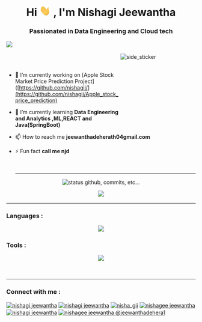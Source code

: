 <h1 align="center">Hi <img src="https://raw.githubusercontent.com/ABSphreak/ABSphreak/master/gifs/Hi.gif" width="30px">
, I'm Nishagi Jeewantha</h1>


<h3 align="center">Passionated in Data Engineering and Cloud tech</h3>

![](https://github.com/halfrost/halfrost/blob/master/icons/header_.png)


  <img align="right" width=200px height=200px alt="side_sticker" src="https://media.giphy.com/media/TEnXkcsHrP4YedChhA/giphy.gif" /><br><br>

- 🔭 I’m currently working on [Apple Stock Market Price Prediction Project]([https://github.com/nishagii/](https://github.com/nishagii/Apple_stock_price_prediction)

- 🌱 I’m currently learning **Data Engineering and Analytics ,ML,REACT and Java(SpringBoot)**

- 📫 How to reach me **jeewanthadeherath04gmail.com**

- ⚡ Fun fact **call me njd**

  <br>
  <hr>
<p align="center">
    <img alt="status github, commits, etc..." width="500px" src="https://github-readme-stats.vercel.app/api?username=nishagii&count_private=true&show_icons=true&custom_title=Github&theme=algolia&bg_color=0,000000,130F40&layout=compact&border_radius=8"
    /> <br>
    <p align="center"><img  width="45%" src="https://github-readme-stats-ten-gilt.vercel.app/api/top-langs/?username=nishagii&theme=gotham"/>
<hr>

<h3 align="left">Languages :</h3>
<p align="center">
  <a href="https://skillicons.dev">
    <img src="https://skillicons.dev/icons?i=c,cpp,html,css,java,mysql,py,java,javascript,mongodb,express,php,react,nodejs,scala,bootstrap,dart" />
  </a>
</p>
<h3 align="left">Tools :</h3>
<p align="center">
  <a href="https://skillicons.dev">
    <img src="https://skillicons.dev/icons?i=git,github,powershell,arduino,linux,ps,ai,vscode,discord,visualstudio,wordpress,stackoverflow,aws,azure,bash,docker,figma,flutter,kafka" />
  </a>
</p>
<br/>

<hr>

<h3 align="left">Connect with me :</h3>
<p align="left">
<a href="https://linkedin.com/in/nishagi jeewantha" target="blank"><img align="center" src="https://raw.githubusercontent.com/rahuldkjain/github-profile-readme-generator/master/src/images/icons/Social/linked-in-alt.svg" alt="nishagi jeewantha" height="40" width="50" /></a>
<a href="https://fb.com/nishagi jeewantha" target="blank"><img align="center" src="https://raw.githubusercontent.com/rahuldkjain/github-profile-readme-generator/master/src/images/icons/Social/facebook.svg" alt="nishagi jeewantha" height="40" width="50" /></a>
<a href="https://instagram.com/nisha_gii" target="blank"><img align="center" src="https://raw.githubusercontent.com/rahuldkjain/github-profile-readme-generator/master/src/images/icons/Social/instagram.svg" alt="nisha_gii" height="40" width="50" /></a>
<a href="https://www.hackerrank.com/nishagee jeewantha" target="blank"><img align="center" src="https://raw.githubusercontent.com/rahuldkjain/github-profile-readme-generator/master/src/images/icons/Social/hackerrank.svg" alt="nishagee jeewantha" height="40" width="50" /></a>
<a href="https://www.leetcode.com/nishagi jeewantha" target="blank"><img align="center" src="https://raw.githubusercontent.com/rahuldkjain/github-profile-readme-generator/master/src/images/icons/Social/leet-code.svg" alt="nishagi jeewantha" height="40" width="50" /></a>
<a href="https://www.hackerearth.com/nishagee jeewantha @jeewanthadehera1" target="blank"><img align="center" src="https://raw.githubusercontent.com/rahuldkjain/github-profile-readme-generator/master/src/images/icons/Social/hackerearth.svg" alt="nishagee jeewantha @jeewanthadehera1" height="40" width="50" /></a>
</p>





<!--
**nishagii/nishagii** is a ✨ _special_ ✨ repository because its `README.md` (this file) appears on your GitHub profile.

Here are some ideas to get you started:

- 🔭 I’m currently working on ...
- 🌱 I’m currently learning ...
- 👯 I’m looking to collaborate on ...
- 🤔 I’m looking for help with ...
- 💬 Ask me about ...
- 📫 How to reach me: ...
- 😄 Pronouns: ...
- ⚡ Fun fact: ...
-->
